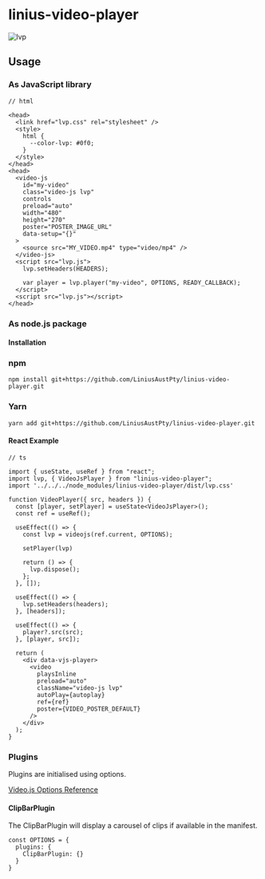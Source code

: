 # linius-video-player

![lvp](https://user-images.githubusercontent.com/7384630/167926340-ec686ec5-d0fa-45b3-8306-e958820b7bbf.jpg)

## Usage

### As JavaScript library

```
// html

<head>
  <link href="lvp.css" rel="stylesheet" />
  <style>
    html {
      --color-lvp: #0f0;
    }
  </style>
</head>
<head>
  <video-js
    id="my-video"
    class="video-js lvp"
    controls
    preload="auto"
    width="480"
    height="270"
    poster="POSTER_IMAGE_URL"
    data-setup="{}"
  >
    <source src="MY_VIDEO.mp4" type="video/mp4" />
  </video-js>
  <script src="lvp.js">
    lvp.setHeaders(HEADERS);

    var player = lvp.player("my-video", OPTIONS, READY_CALLBACK);
  </script>
  <script src="lvp.js"></script>
</head>
```

### As node.js package

#### Installation

### npm

```
npm install git+https://github.com/LiniusAustPty/linius-video-player.git
```

### Yarn

```
yarn add git+https://github.com/LiniusAustPty/linius-video-player.git
```

#### React Example

```
// ts

import { useState, useRef } from "react";
import lvp, { VideoJsPlayer } from "linius-video-player";
import '../../../node_modules/linius-video-player/dist/lvp.css'

function VideoPlayer({ src, headers }) {
  const [player, setPlayer] = useState<VideoJsPlayer>();
  const ref = useRef();

  useEffect(() => {
    const lvp = videojs(ref.current, OPTIONS);

    setPlayer(lvp)

    return () => {
      lvp.dispose();
    };
  }, []);

  useEffect(() => {
    lvp.setHeaders(headers);
  }, [headers]);

  useEffect(() => {
    player?.src(src);
  }, [player, src]);

  return (
    <div data-vjs-player>
      <video
        playsInline
        preload="auto"
        className="video-js lvp"
        autoPlay={autoplay}
        ref={ref}
        poster={VIDEO_POSTER_DEFAULT}
      />
    </div>
  );
}

```

### Plugins

Plugins are initialised using options.

[Video.js Options Reference](https://videojs.com/guides/options/)

#### ClipBarPlugin

The ClipBarPlugin will display a carousel of clips if available in the manifest.

```
const OPTIONS = {
  plugins: {
    ClipBarPlugin: {}
  }
}
```
